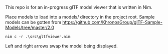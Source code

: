 This repo is for an in-progress glTF model viewer that is written in Nim.

Place models to load into a models/ directory in the project root. Sample models can be gotten from https://github.com/KhronosGroup/glTF-Sample-Models/tree/master/2.0

`nim c -r .\src\gltfviewer.nim`

Left and right arrows swap the model being displayed.
